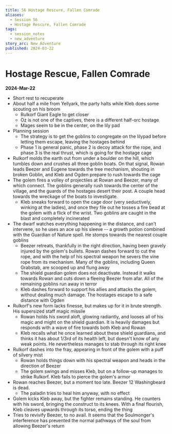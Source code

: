 ```yaml
---
title: 56 Hostage Rescure, Fallen Comrade
aliases:
  - Session 56
  - Hostage Rescure, Fallen Comrade
tags:
  - session_notes
  - new_adventure
story_arc: New Adventure
published: 2024-03-22
---
```

# Hostage Rescue, Fallen Comrade
**2024-Mar-22**

- Short rest to recuperate
- About half a mile from Yellyark, the party halts while Kleb does some scouting on his broom
	- Rulkorf Giant Eagle to get closer
	- Oz is not one of the captives, there is a different half-orc hostage
	- Mages seem to be in the center, on the lily pad
- Planning session
	- The strategy is to get the goblins to congregate on the lilypad before letting them escape, leaving the hostages behind
	- Phase 1 is general panic, phase 2 is decoy attack for the rope, and phase 3 is the real thrust, which is going for the hostage cage
- Rulkorf molds the earth out from under a boulder on the hill, which tumbles down and crushes all three goblin boats. On that signal, Rowan leads Beezer and Eugene towards the tree mechanism, shouting in broken Goblin, and Kleb and Ogden prepare to rush towards the cage
- The golem fires a volley of projectiles at Rowan and Beezer, many of which connect. The goblins generally rush towards the center of the village, and the guards of the hostages desert their post. A couple head towards the wreckage of the boats to investigate. 
	- Kleb sneaks forward to open the cage door (very seductively, winking at the ladies), and once they file out he tosses a fire bead at the golem with a flick of the wrist. Two goblins are caught in the blast and completely incinerated
- The dwarf watches everything happening in the distance, and can't intervene, so he uses an ace up his sleeve -- a growth potion combined with the Guardian of Nature spell. He stomps towards the nearest couple goblins
	- Beezer retreats, thankfully in the right direction, having been gravely injured by the golem's bullets. Rowan dashes forward to cut the rope, and with the help of his spectral weapon he severs the vine rope from its mechanism. Many of the goblins, including Queen Grabstab, are scooped up and flung away
	- The shield guardian golem does not deactivate. Instead it walks towards Rowan and cuts down a fleeing Beezer from afar. All of the remaining goblins run away in terror
	- Kleb dashes forward to support his allies and attacks the golem, without dealing much damage. The hostages escape to a safe distance with Ogden
- Rulkorf's new form lacks finesse, but makes up for it in brute strength. His supersized staff magic missile
	- Rowan holds his sword aloft, glowing radiantly, and looses all of his magic and might on the shield guardian. It is heavily damages but responds with a wave of fire towards both Kleb and Rowan
	- Kleb recalls what he once learned about these shield guardians, and thinks it has about 1/3rd of its health left, but doesn't know of any weak points. He nevertheless manages to stab through its right knee
- Rulkorf dashes into the fray, appearing in front of the golem with a puff of silvery mist
	- Rowan holds things down with his spectral weapon and heads in the direction of Beezer
	- The golem swings and misses Kleb, but on a follow-up manages to strike Rulkorf. Kleb fails to pierce the golem's armor
- Rowan reaches Beezer, but a moment too late. Beezer 12 Washingbeard is dead.
	- The paladin tries to heal him anyway, with no effect
- Golem kicks Kleb away, but the fighter remains standing. He counters with his sword, bringing the construct to its knees. With a final flourish, Kleb cleaves upwards through its torso, ending the thing
- Tries to revivify Beezer, to no avail. It seems that the Soulmonger's interference has prevented the normal pathways of the soul from allowing Beezer's return